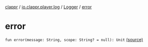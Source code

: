 [clappr](../../index.md) / [io.clappr.player.log](../index.md) / [Logger](index.md) / [error](.)

# error

`fun error(message: String, scope: String? = null): Unit` [(source)](https://github.com/clappr/clappr-android/tree/dev/clappr/src/main/kotlin/io/clappr/player/log/Logger.kt#L26)